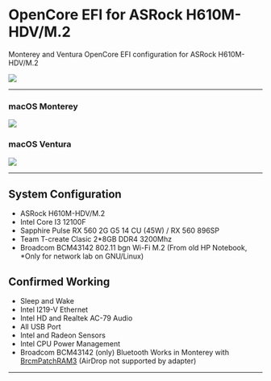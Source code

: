 # OpenCore EFI for ASRock H610M-HDV/M.2

Monterey and Ventura OpenCore EFI configuration for ASRock H610M-HDV/M.2

![](https://i.imgur.com/1N57Sr1.png)

---

### macOS Monterey

![](https://i.imgur.com/PNofAUz.png)

### macOS Ventura

![](https://i.imgur.com/F3W2uMO.png)

---

## System Configuration

* ASRock H610M-HDV/M.2
* Intel Core I3 12100F
* Sapphire Pulse RX 560 2G G5 14 CU (45W) / RX 560 896SP
* Team T-create Clasic 2*8GB DDR4 3200Mhz
* Broadcom BCM43142 802.11 bgn Wi-Fi M.2 (From old HP Notebook, *Only for network lab on GNU/Linux)

## Confirmed Working

* Sleep and Wake
* Intel I219-V Ethernet
* Intel HD and Realtek AC-79 Audio
* All USB Port
* Intel and Radeon Sensors
* Intel CPU Power Management
* Broadcom BCM43142 (only) Bluetooth Works in Monterey with [BrcmPatchRAM3](https://dortania.github.io/OpenCore-Install-Guide/ktext.html#broadcom) (AirDrop not supported by adapter)

---